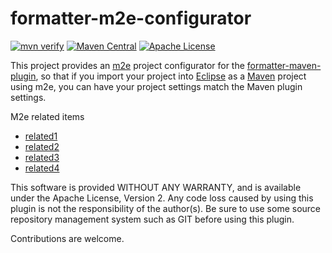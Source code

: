# formatter-m2e-configurator

[![mvn verify][ci_img]][ci_link]
[![Maven Central][maven_img]][maven_link]
[![Apache License][license_img]][license_link]

This project provides an [m2e] project configurator for the
[formatter-maven-plugin], so that if you import your project into [Eclipse] as
a [Maven] project using m2e, you can have your project settings match the Maven
plugin settings.

M2e related items
- [related1]
- [related2]
- [related3]
- [related4]

This software is provided WITHOUT ANY WARRANTY, and is available under the
Apache License, Version 2. Any code loss caused by using this plugin is not the
responsibility of the author(s). Be sure to use some source repository
management system such as GIT before using this plugin.

Contributions are welcome.

[Eclipse]: https://eclipse.org
[Maven]: https://maven.apache.org
[ci_img]: https://github.com/revelc/formatter-m2e-configurator/workflows/mvn%20verify/badge.svg
[ci_link]: https://github.com/revelc/formatter-m2e-configurator/actions
[formatter-maven-plugin]: https://github.com/revelc/formatter-maven-plugin
[license_img]: https://img.shields.io/badge/license-Apache%202.0-blue.svg
[license_link]: https://github.com/revelc/formatter-m2e-configurator/blob/main/LICENSE
[m2e]: https://eclipse.org/m2e
[maven_img]: https://maven-badges.herokuapp.com/maven-central/net.revelc.code.formatter/formatter-m2e-configurator/badge.svg
[maven_link]: https://maven-badges.herokuapp.com/maven-central/net.revelc.code.formatter/formatter-m2e-configurator
[related1]: https://wiki.eclipse.org/M2E_extension_development_environment
[related2]: https://wiki.eclipse.org/Submitting_M2E_marketplace_entries
[related3]: https://www.eclipse.org/forums/index.php/t/478639/0/unread/
[related4]: https://www.vogella.com/articles/EclipsePreferences/article.html
